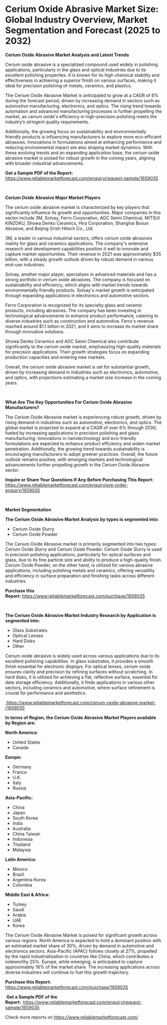<p><h1>Cerium Oxide Abrasive Market Size: Global Industry Overview, Market Segmentation and Forecast (2025 to 2032)</h1></p><p><strong>Cerium Oxide Abrasive Market Analysis and Latest Trends</strong></p>
<p><p>Cerium oxide abrasive is a specialized compound used widely in polishing applications, particularly in the glass and optical industries due to its excellent polishing properties. It is known for its high chemical stability and effectiveness in achieving a superior finish on various surfaces, making it ideal for precision polishing of metals, ceramics, and plastics. </p><p>The Cerium Oxide Abrasive Market is anticipated to grow at a CAGR of 6% during the forecast period, driven by increasing demand in sectors such as automotive manufacturing, electronics, and optics. The rising trend towards automation and advanced manufacturing processes is further propelling the market, as cerium oxide's efficiency in high-precision polishing meets the industry’s stringent quality requirements. </p><p>Additionally, the growing focus on sustainability and environmentally friendly products is influencing manufacturers to explore more eco-efficient abrasives. Innovations in formulations aimed at enhancing performance and reducing environmental impact are also shaping market dynamics. With these evolving trends and an expanding application base, the cerium oxide abrasive market is poised for robust growth in the coming years, aligning with broader industrial advancements.</p></p>
<p><strong>Get a Sample PDF of the Report:&nbsp;</strong> <a href="https://www.reliablemarketforecast.com/enquiry/request-sample/1659035?utm_campaign=2732&utm_medium=2&utm_source=Github&utm_content=ia&utm_term=31032025&utm_id=cerium-oxide-abrasive">https://www.reliablemarketforecast.com/enquiry/request-sample/1659035</a></p>
<p>&nbsp;</p>
<p><strong>Cerium Oxide Abrasive Major Market Players</strong></p>
<p><p>The cerium oxide abrasive market is characterized by key players that significantly influence its growth and opportunities. Major companies in this sector include 3M, Solvay, Ferro Corporation, AGC Seimi Chemical, MITSUI KINZOKU, Showa Denko Ceramics, Hira Corporation, Shanghai Bosun Abrasive, and Beijing Grish Hitech Co., Ltd.</p><p>3M, a leader in various industrial sectors, offers cerium oxide abrasives mainly for glass and ceramics applications. The company's extensive research and development capabilities position it well to innovate and capture market opportunities. Their revenue in 2021 was approximately $35 billion, with a steady growth outlook driven by robust demand in various end-use industries.</p><p>Solvay, another major player, specializes in advanced materials and has a strong portfolio in cerium oxide abrasives. The company is focused on sustainability and efficiency, which aligns with market trends towards environmentally friendly products. Solvay's market growth is anticipated through expanding applications in electronics and automotive sectors.</p><p>Ferro Corporation is recognized for its specialty glass and ceramic products, including abrasives. The company has been investing in technological advancements to enhance product performance, catering to diverse industries such as construction and automotive. Ferro's revenue reached around $1.1 billion in 2021, and it aims to increase its market share through innovative solutions.</p><p>Showa Denko Ceramics and AGC Seimi Chemical also contribute significantly to the cerium oxide market, emphasizing high-quality materials for precision applications. Their growth strategies focus on expanding production capacities and entering new markets.</p><p>Overall, the cerium oxide abrasive market is set for substantial growth, driven by increasing demand in industries such as electronics, automotive, and optics, with projections estimating a market size increase in the coming years.</p></p>
<p>&nbsp;</p>
<p><strong>What Are The Key Opportunities For Cerium Oxide Abrasive Manufacturers?</strong></p>
<p><p>The Cerium Oxide Abrasive market is experiencing robust growth, driven by rising demand in industries such as automotive, electronics, and optics. The global market is projected to expand at a CAGR of over 6% through 2030, fueled by increasing applications in precision polishing and glass manufacturing. Innovations in nanotechnology and eco-friendly formulations are expected to enhance product efficiency and widen market penetration. Additionally, the growing trend towards sustainability is encouraging manufacturers to adopt greener practices. Overall, the future outlook remains positive, with emerging markets and technological advancements further propelling growth in the Cerium Oxide Abrasive sector.</p></p>
<p><strong>Inquire or Share Your Questions If Any Before Purchasing This Report:</strong> <a href="https://www.reliablemarketforecast.com/enquiry/pre-order-enquiry/1659035?utm_campaign=2732&utm_medium=2&utm_source=Github&utm_content=ia&utm_term=31032025&utm_id=cerium-oxide-abrasive">https://www.reliablemarketforecast.com/enquiry/pre-order-enquiry/1659035</a></p>
<p>&nbsp;</p>
<p><strong>Market Segmentation</strong></p>
<p><strong>The Cerium Oxide Abrasive Market Analysis by types is segmented into:</strong></p>
<p><ul><li>Cerium Oxide Slurry</li><li>Cerium Oxide Powder</li></ul></p>
<p><p>The Cerium Oxide Abrasive market is primarily segmented into two types: Cerium Oxide Slurry and Cerium Oxide Powder. Cerium Oxide Slurry is used in precision polishing applications, particularly for optical surfaces and glass, due to its fine particle size and ability to produce a high-quality finish. Cerium Oxide Powder, on the other hand, is utilized for various abrasive applications, including polishing metals and ceramics, offering versatility and efficiency in surface preparation and finishing tasks across different industries.</p></p>
<p><strong>Purchase this Report:&nbsp;</strong><a href="https://www.reliablemarketforecast.com/purchase/1659035?utm_campaign=2732&utm_medium=2&utm_source=Github&utm_content=ia&utm_term=31032025&utm_id=cerium-oxide-abrasive">https://www.reliablemarketforecast.com/purchase/1659035</a></p>
<p>&nbsp;</p>
<p><strong>The Cerium Oxide Abrasive Market Industry Research by Application is segmented into:</strong></p>
<p><ul><li>Glass Substrates</li><li>Optical Lenses</li><li>Hard Disks</li><li>Other</li></ul></p>
<p><p>Cerium oxide abrasive is widely used across various applications due to its excellent polishing capabilities. In glass substrates, it provides a smooth finish essential for electronic displays. For optical lenses, cerium oxide ensures clarity and precision by refining surfaces without scratching. In hard disks, it is utilized for achieving a flat, reflective surface, essential for data storage efficiency. Additionally, it finds applications in various other sectors, including ceramics and automotive, where surface refinement is crucial for performance and aesthetics.</p></p>
<p><a href="https://www.reliablemarketforecast.com/cerium-oxide-abrasive-market-r1659035?utm_campaign=2732&utm_medium=2&utm_source=Github&utm_content=ia&utm_term=31032025&utm_id=cerium-oxide-abrasive">&nbsp;https://www.reliablemarketforecast.com/cerium-oxide-abrasive-market-r1659035</a></p>
<p><strong>In terms of Region, the Cerium Oxide Abrasive Market Players available by Region are:</strong></p>
<p>
    <p> <strong> North America: </strong>
        <ul>
            <li>United States</li>
            <li>Canada</li>
        </ul>
        </p> 
    <p> <strong> Europe: </strong>
        <ul>
            <li>Germany</li>
            <li>France</li>
            <li>U.K.</li>
            <li>Italy</li>
            <li>Russia</li>
        </ul>
        </p> 
    <p> <strong> Asia-Pacific: </strong>
        <ul>
            <li>China</li>
            <li>Japan</li>
            <li>South Korea</li>
            <li>India</li>
            <li>Australia</li>
            <li>China Taiwan</li>
            <li>Indonesia</li>
            <li>Thailand</li>
            <li>Malaysia</li>
        </ul>
        </p> 
    <p> <strong> Latin America: </strong>
        <ul>
            <li>Mexico</li>
            <li>Brazil</li>
            <li>Argentina Korea</li>
            <li>Colombia</li>
        </ul>
        </p> 
    <p> <strong> Middle East & Africa: </strong>
        <ul>
            <li>Turkey</li>
            <li>Saudi</li>
            <li>Arabia</li>
            <li>UAE</li>
            <li>Korea</li>
        </ul>
    </p>
    </p>
<p><p>The Cerium Oxide Abrasive Market is poised for significant growth across various regions. North America is expected to hold a dominant position with an estimated market share of 30%, driven by demand in automotive and electronics sectors. Asia-Pacific (APAC) follows closely at 27%, propelled by the rapid industrialization in countries like China, which contributes a noteworthy 25%. Europe, while emerging, is anticipated to capture approximately 18% of the market share. The increasing applications across diverse industries will continue to fuel this growth trajectory.</p></p>
<p><strong>Purchase this Report: </strong><a href="https://www.reliablemarketforecast.com/purchase/1659035?utm_campaign=2732&utm_medium=2&utm_source=Github&utm_content=ia&utm_term=31032025&utm_id=cerium-oxide-abrasive">https://www.reliablemarketforecast.com/purchase/1659035</a></p>
<p>&nbsp;<strong>Get a Sample PDF of the Report:&nbsp;&nbsp;</strong><a href="https://www.reliablemarketforecast.com/enquiry/request-sample/1659035?utm_campaign=2732&utm_medium=2&utm_source=Github&utm_content=ia&utm_term=31032025&utm_id=cerium-oxide-abrasive">https://www.reliablemarketforecast.com/enquiry/request-sample/1659035</a></p>
<p><strong></strong></p>
<p>Check more reports on <a href="https://www.reliablemarketforecast.com/?utm_campaign=2732&utm_medium=2&utm_source=Github&utm_content=ia&utm_term=31032025&utm_id=cerium-oxide-abrasive">https://www.reliablemarketforecast.com/</a></p>